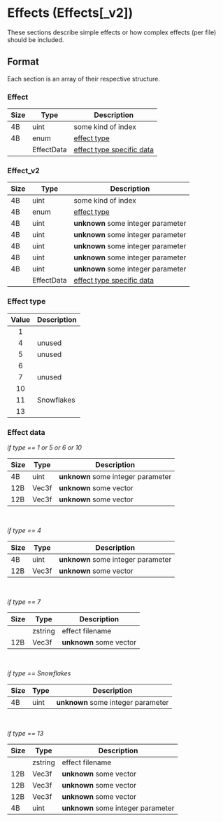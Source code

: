 # Effects (Effects[_v2])

These sections describe simple effects or how complex effects (per file) should be included.

## Format

Each section is an array of their respective structure.

### Effect
| Size | Type  | Description |
|------|-------|-------------|
|  4B  | uint  | some kind of index |
|  4B  | enum  | [effect type](#effect-type) |
|      |EffectData| [effect type specific data](#effect-data) |

### Effect_v2
| Size | Type  | Description |
|------|-------|-------------|
|  4B  | uint  | some kind of index |
|  4B  | enum  | [effect type](#effect-type) |
|  4B  | uint  | __unknown__ some integer parameter |
|  4B  | uint  | __unknown__ some integer parameter |
|  4B  | uint  | __unknown__ some integer parameter |
|  4B  | uint  | __unknown__ some integer parameter |
|  4B  | uint  | __unknown__ some integer parameter |
|      |EffectData| [effect type specific data](#effect-data) |

### Effect type
| Value | Description |
|:-----:|-------------|
|   1   | |
|   4   | unused |
|   5   | unused |
|   6   | |
|   7   | unused |
|  10   | |
|  11   | Snowflakes |
|  13   | |

### Effect data

_if type == 1 or 5 or 6 or 10_

| Size | Type  | Description |
|------|-------|-------------|
|  4B  | uint  | __unknown__ some integer parameter |
| 12B  | Vec3f | __unknown__ some vector |
| 12B  | Vec3f | __unknown__ some vector |
<br/>

_if type == 4_

| Size | Type  | Description |
|------|-------|-------------|
|  4B  | uint  | __unknown__ some integer parameter |
| 12B  | Vec3f | __unknown__ some vector |
<br/>

_if type == 7_

| Size | Type  | Description |
|------|-------|-------------|
|      |zstring| effect filename |
| 12B  | Vec3f | __unknown__ some vector |
<br/>

_if type == Snowflakes_

| Size | Type  | Description |
|------|-------|-------------|
|  4B  | uint  | __unknown__ some integer parameter |
<br/>

_if type == 13_

| Size | Type  | Description |
|------|-------|-------------|
|      |zstring| effect filename |
| 12B  | Vec3f | __unknown__ some vector |
| 12B  | Vec3f | __unknown__ some vector |
| 12B  | Vec3f | __unknown__ some vector |
|  4B  | uint  | __unknown__ some integer parameter |
